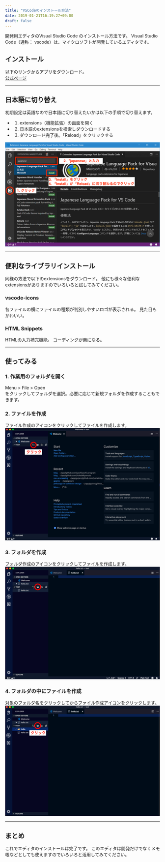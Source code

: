 ```yaml
---
title: "VSCodeのインストール方法"
date: 2019-01-21T16:19:27+09:00
draft: false
---
```


開発用エディタのVisual Studio Code のインストール方法です。
Visual Studio Code（通称： vscode）は、マイクロソフトが開発しているエディタです。  

## インストール
以下のリンクからアプリをダウンロード。  
[公式ページ](https://code.visualstudio.com/)

----

## 日本語に切り替え
初期設定は英語なので日本語に切り替えたいかは以下の手順で切り替えます。

- 1. extensions（機能拡張）の画面を開く
- 2. 日本語のextensionsを検索しダウンロードする
- 3. ダウンロード完了後。「Reload」をクリックする

![this is a image](1.png)

----

## 便利なライブラリインストール
同様の方法で以下のextensionsをダウンロード。
他にも様々な便利なextensionsがありますのでいろいろと試してみてください。

### vscode-icons
各ファイルの横にファイルの種類が判別しやすいロゴが表示される。
見た目もかわいい。

### HTML Snippets
HTMLの入力補完機能。 コーディングが楽になる。

----

## 使ってみる
### 1. 作業用のフォルダを開く
Menu > File > Open  
をクリックしてフォルダを選択。必要に応じて新規フォルダを作成することもできます。

### 2. ファイルを作成
ファイル作成のアイコンをクリックしてファイルを作成します。
![this is a image](2.png)

### 3. フォルダを作成
フォルダ作成のアイコンをクリックしてファイルを作成します。
![this is a image](3.png)

### 4. フォルダの中にファイルを作成
対象のフォルダ名をクリックしてからファイル作成アイコンをクリックします。
![this is a image](4.png)

----

## まとめ
これでエディタのインストールは完了です。 このエディタは開発だけでなくメモ帳などとしても使えますのでいろいろと活用してみてください。